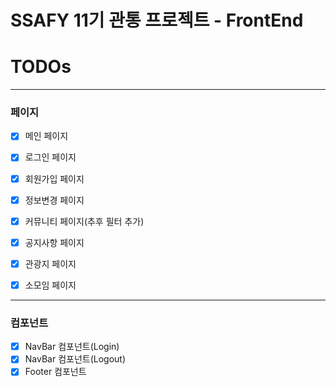 # SSAFY 11기 관통 프로젝트 - FrontEnd

# TODOs

---

### 페이지

- [x]  메인 페이지

- [x]  로그인 페이지
- [x]  회원가입 페이지
- [x]  정보변경 페이지

- [x]  커뮤니티 페이지(추후 필터 추가)
- [x]  공지사항 페이지
- [x]  관광지 페이지
- [x]  소모임 페이지

---

### 컴포넌트

- [x]  NavBar 컴포넌트(Login)
- [x]  NavBar 컴포넌트(Logout)
- [x]  Footer 컴포넌트
